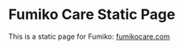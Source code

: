 # Fumiko Care Static Page
This is a static page for Fumiko: [fumikocare.com](http://www.fumikocare.com)
